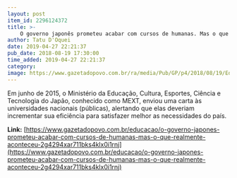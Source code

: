 ```yaml
---
layout: post
item_id: 2296124372
title: >-
    O governo japonês prometeu acabar com cursos de humanas. Mas o que realmente aconteceu?
author: Tatu D'Oquei
date: 2019-04-27 22:21:37
pub_date: 2018-08-19 17:30:00
time_added: 2019-04-27 22:21:37
category: 
image: https://www.gazetadopovo.com.br/ra/media/Pub/GP/p4/2018/08/19/Educacao/Imagens/Cortadas/Tokyo-R0r9IBO0cyxuhgHSNsYxZVI-1200x800@GP-Web.jpg
---
```


Em junho de 2015, o Ministério da Educação, Cultura, Esportes, Ciência e Tecnologia do Japão, conhecido como MEXT, enviou uma carta às universidades nacionais (públicas), alertando que elas deveriam incrementar sua eficiência para satisfazer melhor as necessidades do país.

**Link:** [https://www.gazetadopovo.com.br/educacao/o-governo-japones-prometeu-acabar-com-cursos-de-humanas-mas-o-que-realmente-aconteceu-2g4294xar711bks4klx0i1rnj](https://www.gazetadopovo.com.br/educacao/o-governo-japones-prometeu-acabar-com-cursos-de-humanas-mas-o-que-realmente-aconteceu-2g4294xar711bks4klx0i1rnj)

